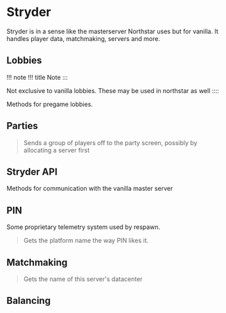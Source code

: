 # Stryder

Stryder is in a sense like the masterserver Northstar uses but for
vanilla. It handles player data, matchmaking, servers and more.

## Lobbies

!!! note
!!! title
Note
:::

Not exclusive to vanilla lobbies. These may be used in northstar as well
::::

Methods for pregame lobbies.

## Parties

> Sends a group of players off to the party screen, possibly by
> allocating a server first

## Stryder API

Methods for communication with the vanilla master server

## PIN

Some proprietary telemetry system used by respawn.

> Gets the platform name the way PIN likes it.

## Matchmaking

> Gets the name of this server\'s datacenter

## Balancing
